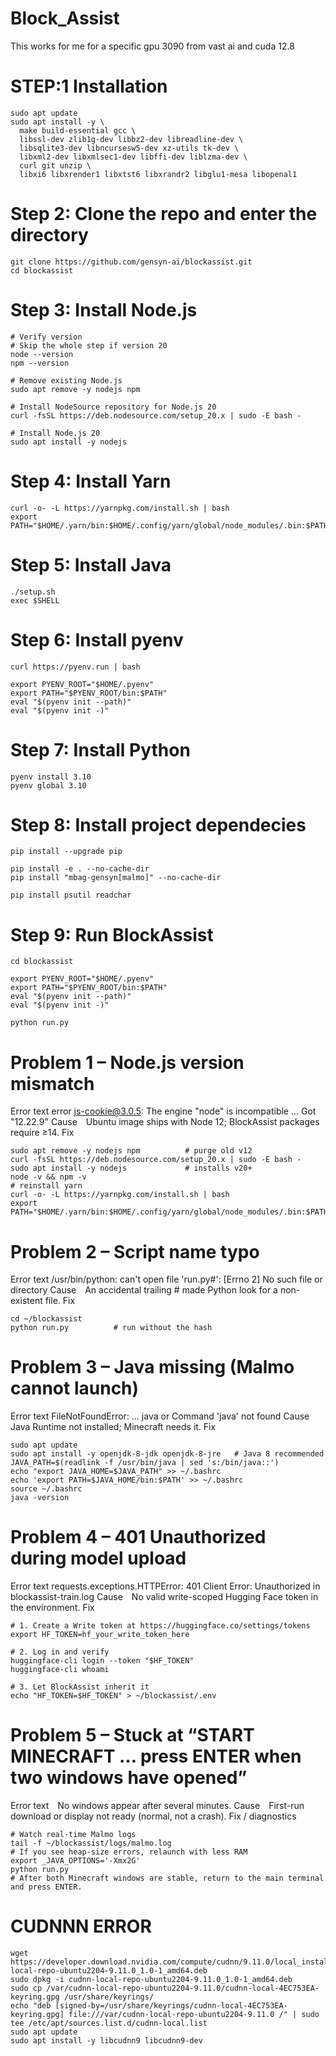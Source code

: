 # Block_Assist
This works for me for a specific gpu 3090 from vast ai and cuda 12.8 

# STEP:1 Installation
```
sudo apt update
sudo apt install -y \
  make build-essential gcc \
  libssl-dev zlib1g-dev libbz2-dev libreadline-dev \
  libsqlite3-dev libncursesw5-dev xz-utils tk-dev \
  libxml2-dev libxmlsec1-dev libffi-dev liblzma-dev \
  curl git unzip \
  libxi6 libxrender1 libxtst6 libxrandr2 libglu1-mesa libopenal1
```

# Step 2: Clone the repo and enter the directory
```
git clone https://github.com/gensyn-ai/blockassist.git
cd blockassist
```

# Step 3: Install Node.js
```
# Verify version
# Skip the whole step if version 20
node --version
npm --version

# Remove existing Node.js
sudo apt remove -y nodejs npm

# Install NodeSource repository for Node.js 20
curl -fsSL https://deb.nodesource.com/setup_20.x | sudo -E bash -

# Install Node.js 20
sudo apt install -y nodejs
```

# Step 4: Install Yarn
```
curl -o- -L https://yarnpkg.com/install.sh | bash
export PATH="$HOME/.yarn/bin:$HOME/.config/yarn/global/node_modules/.bin:$PATH"
```

# Step 5: Install Java
```
./setup.sh
exec $SHELL
```

# Step 6: Install pyenv
```
curl https://pyenv.run | bash
```

```
export PYENV_ROOT="$HOME/.pyenv"
export PATH="$PYENV_ROOT/bin:$PATH"
eval "$(pyenv init --path)"
eval "$(pyenv init -)"
```

# Step 7: Install Python
```
pyenv install 3.10
pyenv global 3.10
```

# Step 8: Install project dependecies
```
pip install --upgrade pip

pip install -e . --no-cache-dir
pip install "mbag-gensyn[malmo]" --no-cache-dir

pip install psutil readchar
```

# Step 9: Run BlockAssist
```
cd blockassist

export PYENV_ROOT="$HOME/.pyenv"
export PATH="$PYENV_ROOT/bin:$PATH"
eval "$(pyenv init --path)"
eval "$(pyenv init -)"

python run.py
```

# Problem 1 – Node.js version mismatch
Error text
error js-cookie@3.0.5: The engine "node" is incompatible … Got "12.22.9"
Cause Ubuntu image ships with Node 12; BlockAssist packages require ≥14.
Fix
```
sudo apt remove -y nodejs npm          # purge old v12
curl -fsSL https://deb.nodesource.com/setup_20.x | sudo -E bash -
sudo apt install -y nodejs             # installs v20+
node -v && npm -v
# reinstall yarn
curl -o- -L https://yarnpkg.com/install.sh | bash
export PATH="$HOME/.yarn/bin:$HOME/.config/yarn/global/node_modules/.bin:$PATH"

```


#  Problem 2 – Script name typo
Error text
/usr/bin/python: can't open file 'run.py#': [Errno 2] No such file or directory
Cause An accidental trailing # made Python look for a non-existent file.
Fix
```
cd ~/blockassist
python run.py          # run without the hash

```

# Problem 3 – Java missing (Malmo cannot launch)
Error text
FileNotFoundError: ... java or Command 'java' not found
Cause Java Runtime not installed; Minecraft needs it.
Fix
```
sudo apt update
sudo apt install -y openjdk-8-jdk openjdk-8-jre   # Java 8 recommended
JAVA_PATH=$(readlink -f /usr/bin/java | sed 's:/bin/java::')
echo "export JAVA_HOME=$JAVA_PATH" >> ~/.bashrc
echo 'export PATH=$JAVA_HOME/bin:$PATH' >> ~/.bashrc
source ~/.bashrc
java -version

```

# Problem 4 – 401 Unauthorized during model upload
Error text
requests.exceptions.HTTPError: 401 Client Error: Unauthorized in blockassist-train.log
Cause No valid write-scoped Hugging Face token in the environment.
Fix
```
# 1. Create a Write token at https://huggingface.co/settings/tokens
export HF_TOKEN=hf_your_write_token_here

# 2. Log in and verify
huggingface-cli login --token "$HF_TOKEN"
huggingface-cli whoami

# 3. Let BlockAssist inherit it
echo "HF_TOKEN=$HF_TOKEN" > ~/blockassist/.env

```

# Problem 5 – Stuck at “START MINECRAFT … press ENTER when two windows have opened”
Error text No windows appear after several minutes.
Cause First-run download or display not ready (normal, not a crash).
Fix / diagnostics
```
# Watch real-time Malmo logs
tail -f ~/blockassist/logs/malmo.log
# If you see heap-size errors, relaunch with less RAM
export _JAVA_OPTIONS='-Xmx2G'
python run.py
# After both Minecraft windows are stable, return to the main terminal and press ENTER.

```


# CUDNNN ERROR
```
wget https://developer.download.nvidia.com/compute/cudnn/9.11.0/local_installers/cudnn-local-repo-ubuntu2204-9.11.0_1.0-1_amd64.deb
sudo dpkg -i cudnn-local-repo-ubuntu2204-9.11.0_1.0-1_amd64.deb
sudo cp /var/cudnn-local-repo-ubuntu2204-9.11.0/cudnn-local-4EC753EA-keyring.gpg /usr/share/keyrings/
echo "deb [signed-by=/usr/share/keyrings/cudnn-local-4EC753EA-keyring.gpg] file:///var/cudnn-local-repo-ubuntu2204-9.11.0 /" | sudo tee /etc/apt/sources.list.d/cudnn-local.list
sudo apt update
sudo apt install -y libcudnn9 libcudnn9-dev
```
